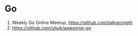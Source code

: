 # Go

1. Weekly Go Online Meetup, <https://github.com/talkgo/night>
2. <https://github.com/uhub/awesome-go>